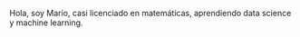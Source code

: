 Hola, soy Mario, casi licenciado en matemáticas, aprendiendo data science y machine learning.

<!---
mariohpintor/mariohpintor is a ✨ special ✨ repository because its `README.md` (this file) appears on your GitHub profile.
You can click the Preview link to take a look at your changes.
--->
